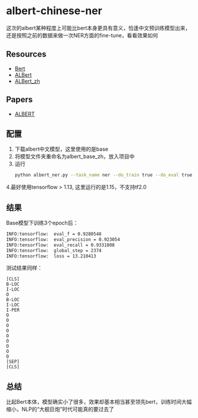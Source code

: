 # albert-chinese-ner

这次的albert某种程度上可能比bert本身更具有意义，恰逢中文预训练模型出来，还是按照之前的数据来做一次NER方面的fine-tune，看看效果如何

## Resources

- [Bert](https://github.com/google-research/bert)
- [ALBert](https://github.com/albertlauncher/albert)
- [ALBert_zh](https://github.com/brightmart/albert_zh)

## Papers

- [ALBERT](https://arxiv.org/pdf/1909.11942.pdf)

## 配置

1. 下载albert中文模型，这里使用的是base
2. 将模型文件夹重命名为albert_base_zh，放入项目中
3. 运行
   ```bash
   python albert_ner.py --task_name ner --do_train true --do_eval true --data_dir data --vocab_file ./albert_config/vocab.txt --bert_config_file ./albert_base_zh/albert_config_base.json --max_seq_length 128 --train_batch_size 64 --learning_rate 2e-5 --num_train_epochs 3 --output_dir albert_base_ner_checkpoints
   ```
4.最好使用tensorflow > 1.13, 这里运行的是1.15，不支持tf2.0

## 结果

Base模型下训练3个epoch后：

```bash
INFO:tensorflow:  eval_f = 0.9280548
INFO:tensorflow:  eval_precision = 0.923054
INFO:tensorflow:  eval_recall = 0.9331808
INFO:tensorflow:  global_step = 2374
INFO:tensorflow:  loss = 13.210413
```

测试结果同样：

```
[CLS]
B-LOC
I-LOC
O
B-LOC
I-LOC
I-PER
O
O
O
O
O
O
O
O
O
[SEP]
[CLS]
```

## 总结

比起Bert本体，模型确实小了很多，效果却基本相当甚至领先bert，训练时间大幅缩小，NLP的“大舰巨炮”时代可能真的要过去了